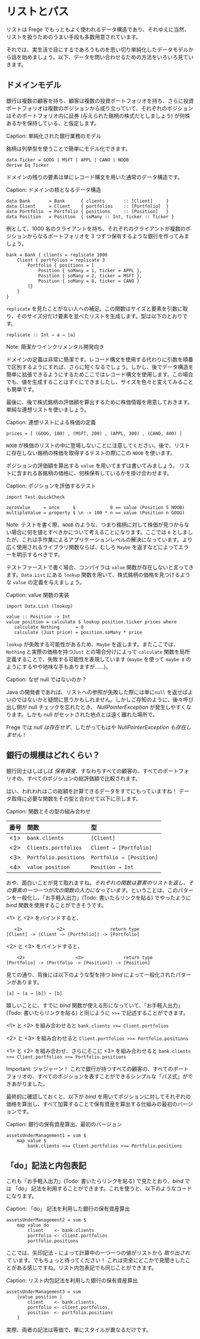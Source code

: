 # リストとパス

リストは Frege でもっともよく使われるデータ構造であり、それゆえに当然、リストを扱うためのうまい手段も多数用意されています。

それでは、実生活で目にするであろうものを思い切り単純化したデータモデルから話を始めましょう。以下、データを問い合わせるための方法をいろいろ見ていきます。

## ドメインモデル

銀行は複数の顧客を持ち、顧客は複数の投資ポートフォリオを持ち、さらに投資ポートフォリオは複数のポジションから成り立っていて、それぞれのポジションはそのポートフォリオ内に証券 (与えられた銘柄の株式だとしましょう) が何株あるかを保持している、と仮定します。

Caption: 単純化された銀行業務のモデル

銘柄は列挙型を使うことで簡単にモデル化できます。

```
data Ticker = GOOG | MSFT | APPL | CANO | NOOB
derive Eq Ticker
```

ドメインの残りの要素は単にレコード構文を用いた通常のデータ構造です。

Caption:  ドメインの核となるデータ構造

```
data Bank       = Bank      { clients       :: [Client]     }
data Client     = Client    { portfolios    :: [Portfolio]  }
data Portfolio  = Portfolio { positions     :: [Position]   }
data Position   = Position  { soMany :: Int, ticker :: Ticker }
```

例として、1000 名のクライアントを持ち、それぞれのクライアントが複数のポジションからなるポートフォリオを 3 つずつ保有するような銀行を作ってみましょう。

```
bank = Bank { clients = replicate 1000
    Client { portfolios = replicate 3
        Portfolio { positions = [
            Position { soMany = 1, ticker = APPL },
            Position { soMany = 2, ticker = MSFT },
            Position { soMany = 8, ticker = CANO }
        ]}
    }
}
```

`replicate` を見たことがない人への補足。この関数はサイズと要素を引数に取り、そのサイズ分だけ要素を並べたリストを生成します。型は以下のとおりです。
 
 ```
 replicate :: Int → a → [a]
 ```
 
 Note: 簡潔かつインクリメンタル開発向き
 
 ドメインの定義は非常に簡潔です。レコード構文を使用する代わりに引数を順番で区別するようにすれば、さらに短くなるでしょう。しかし、後でデータ構造を簡単に拡張できるようにするためここではレコード構文を使用します。この場合でも、値を生成することはすぐにできましたし、サイズを色々と変えてみることも簡単です。
 
 最後に、後で株式銘柄の評価額を算出するために株価情報を用意しておきます。単純な連想リストを使いましょう。
 
 Caption: 連想リストによる株価の定義
 
 ```
 prices = [ (GOOG, 100) , (MSFT, 200) , (APPL, 300) , (CANO, 400) ]
 ```
 
 `NOOB` が株価のリストの中に登場しないことに注意してください。後で、リストに存在しない銘柄の株価を取得するテストの際にこの `NOOB` を使います。
 
  ポジションの評価額を算出する `value` を用いてまずは書いてみましょう。 リストに含まれる各銘柄の価格に、何株保有しているかを掛け合わせます。
 
 Caption: ポジションを評価するテスト
 
 ```
 import Test.QuickCheck

zeroValue     = once     $             0 == value (Position 5 NOOB)
multipleValue = property $ \n -> 100 * n == value (Position n GOOG)
 ```
 
 Note: テストを書く際、`NOOB` のような、つまり銘柄に対して株価が見つからない場合に何を値とすべきかについて考えることになります。ここでは `0` としましたが、これは手作業によるアプリケーションレベルの解決になっています。より広く使用されるライブラリ関数ならば、むしろ `Maybe` を返すなどによってエラーを明示するべきです。
 
 テストファーストで書く場合、コンパイラは `value` 関数が存在しないと言ってきます。`Data.List` にある `lookup` 関数を用いて、株式銘柄の価格を見つけるような `value` の定義を与えましょう。
 
 Caption: value 関数の実装
 
 ```
 import Data.List (lookup)

value :: Position -> Int
value position = calculate $ lookup position.ticker prices where
    calculate Nothing      = 0
    calculate (Just price) = position.soMany * price
 ```
 
 `lookup` が失敗する可能性があるため、`Maybe` を返します。またここでは、`Nothing` と実際の価格を持つ`Just` との場合分けによって `calculate` 関数を局所定義することで、失敗する可能性を表現しています (`maybe` を使って `maybe 0` のようにするやや地味な手もありますが……)。

Caption: なぜ null ではないのか？

Java の開発者であれば、リストへの参照が失敗した際には単に`null` を返せばよいのではないかと疑問に思うかもしれません。しかしご存知のように、後々呼び出し側が null チェックを忘れたとき、 _NullPointerException_ が発生しやすくなります。しかも null がセットされた地点とは遠く離れた場所で。

Frege では _null は存在せず_、したがってもはや _NullPointerException も存在しません_！

## 銀行の規模はどれくらい？

銀行同士はしばしば _保有資産_、すなわちすべての顧客の、すべてのポートフォリオの、すべてのポジションの総評価額で比較されます。

はい、われわれはこの総額を計算できるデータをすでにもっていますね！ データ取得に必要な関数をその型と合わせて以下に示します。

Caption: 関数とその型の組み合わせ

| 番号 | 関数                 | 型                       |
|:----|:----------------------|:-------------------------|
| <1> | `bank.clients`        | `[Client]`               |
| <2> | `Clients.portfolios`  | `Client → [Portfolio]`   |
| <3> | `Portfolio.positions` | `Portfolio → [Position]` |
| <4> | `value position`      | `Position → Int`         |

おや、面白いことが見て取れますね。_それぞれの関数は要素のリストを返し、その要素の一つ一つが次の関数の入力になっています_。ということは、このパターンを一般化し、「お手軽入出力」(Todo: 書いたらリンクを貼る) でやったように _bind_ 関数を使用することができそうです。

<1> と <2> をバインドすると、

```
   <1>             <2>                 return type
[Client] -> (Client -> [Portfolio]) -> [Portfolio]
```
<2> と <3> をバインドすると、

```
    <2>                   <3>               return type
[Portfolio] -> (Portfolio -> [Position]) -> [Position]
```

見ての通り、背後には以下のような型を持つ _bind_ によって一般化されたパターンがあります。

```
[a] → (a → [b]) → [b]
```

嬉しいことに、すでに _bind_ 関数が使える形になっていて、「お手軽入出力」(Todo: 書いたらリンクを貼る) と同じように `>>=` で記述することができます。

<1> と <2> を組み合わせると `bank.clients >>= Client.portfolios`

<2> と <3> を組み合わせると `Client.portfolios >>= Portfolio.positions`

<1> と <2> を組み合わせ、さらにそこに <3> を組み合わせると `bank.clients >>= Client.portfolios >>= Portfolio.positions`

Important: ジャジャーン！ これで銀行が持つすべての顧客の、すべてのポートフォリオの、すべてのポジションを表すことができるシンプルな「パス式」ができあがりました。

最終的に確認しておくと、以下が _bind_ を用いてポジションに対してそれぞれの価格を算出し、すべて加算することで保有資産を算出する仕組みの最初のバージョンです。

Caption: 銀行の保有資産算出、最初のバージョン

```
assetsUnderManagement1 = sum $
    map value $
        bank.clients >>= Client.portfolios >>= Portfolio.positions
```

## 「do」記法と内包表記

これも「お手軽入出力」(Todo: 書いたらリンクを貼る) で見たとおり、_bind_ では 「do」 記法を利用することができます。これを使うと、以下のようなコードになります。

Caption: 「do」 記法を利用した銀行の保有資産算出

```
assetsUnderManagement2 = sum $
    map value do
        client    <- bank.clients
        portfolio <- client.portfolios
        portfolio.positions
```

ここでは、矢印記法 `←` によって計算中の一つ一つの値がリストから _取り出されて_ います。でもちょっと待ってください！ これは完全にどこかで見聞きしたことがある感じですね。リスト内包表記でも同じことができます。

Caption: リスト内包記法を利用した銀行の保有資産算出

```
assetsUnderManagement3 = sum
    [value position |
        client    <- bank.clients,
        portfolio <- client.portfolios,
        position  <- portfolio.positions
    ]
```

実際、両者の記法は等価で、単にスタイルが異なるだけです。
